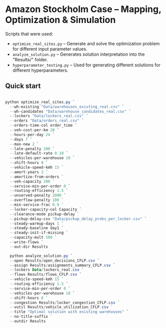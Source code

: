# Amazon Stockholm Case – Mapping, Optimization & Simulation

Scripts that were used:
- `optimize_real_sites.py` – Generate and solve the optimization problem for different input parameter values.
- `analyze_solution.py` – Generates solution interpretation into the "Results/" folder.
- `hyperparameter_testing.py` – Used for generating different solutions for different hyperparameters.

## Quick start
```powershell

python optimize_real_sites.py `
  --wh-existing "Data/warehouses_existing_real.csv" `
  --wh-candidates "Data/warehouse_candidates_real.csv" `
  --lockers "Data/lockers_real.csv" `
  --orders "Data/orders_real.csv" `
  --orders-time-col order_time `
  --veh-cost-per-km 20 `
  --hours-per-day 24 `
  --days 7 `
  --max-new 2 `
  --late-penalty 200 `
  --late-default-rate 0.10 `
  --vehicles-per-warehouse 10 `
  --shift-hours 8 `
  --vehicle-speed-kmh 15 `
  --amort-years 2 `
  --amortize-from-orders `
  --veh-capacity 200 `
  --service-min-per-order 0 `
  --routing-efficiency 1.5 `
  --unserved-penalty 2000 `
  --overflow-penalty 100 `
  --min-service-frac 0.9 `
  --locker-capacity-col Capacity `
  --clearance-mode pickup-delay `
  --pickup-delay-csv "Data/pickup_delay_probs_per_locker.csv" `
  --steady-warmup-days 1 `
  --steady-baseline day1 `
  --steady-init-if-missing `
  --capacity-mult 500 `
  --write-flows `
  --out-dir Results

  python analyze_solution.py `
  --open Results/open_decisions_CFLP.csv `
  --assign Results/assignments_summary_CFLP.csv `
  --lockers Data/lockers_real.csv `
  --flows Results/flows_CFLP.csv `
  --vehicle-speed-kmh 15 `
  --routing-efficiency 1.5 `
  --service-min-per-order 0 `
  --vehicles-per-warehouse 10 `
  --shift-hours 8 `
  --congestion Results/locker_congestion_CFLP.csv `
  --vutil Results/vehicle_utilization_CFLP.csv `
  --title "Optimal solution with existing warehouses" `
  --no-title-suffix `
  --outdir Results

  
